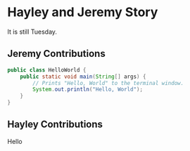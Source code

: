 # Hayley and Jeremy Story

It is still Tuesday.


## Jeremy Contributions
```java
public class HelloWorld {
    public static void main(String[] args) {
        // Prints "Hello, World" to the terminal window.
        System.out.println("Hello, World");
    }
}
```


## Hayley Contributions
Hello